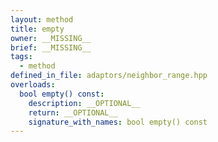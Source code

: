 ```yaml
---
layout: method
title: empty
owner: __MISSING__
brief: __MISSING__
tags:
  - method
defined_in_file: adaptors/neighbor_range.hpp
overloads:
  bool empty() const:
    description: __OPTIONAL__
    return: __OPTIONAL__
    signature_with_names: bool empty() const
---
```

